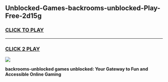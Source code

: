 
## Unblocked-Games-backrooms-unblocked-Play-Free-2d15g
<h3>
<a href="https://premium76.site?title=backrooms-unblocked&ref=10A">CLICK TO PLAY</a></h3>
<hr>

<h3>
<a href="https://premium76.site?title=backrooms-unblocked&ref=10A">CLICK 2 PLAY</a>
  
</h3>

<a href="https://premium76.site?title=backrooms-unblocked&ref=10A"><img src="https://clearcache.store/games.png"></a>


**backrooms-unblocked games unblocked: Your Gateway to Fun and Accessible Online Gaming**
